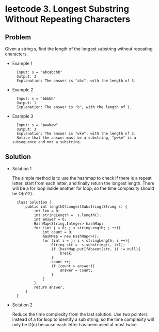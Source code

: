 leetcode 3. Longest Substring Without Repeating Characters
==========================================================
## Problem ##
Given a string s, find the length of the longest substring without repeating characters.
* Example 1

        Input: s = "abcabcbb"
        Output: 3
        Explanation: The answer is "abc", with the length of 3.
        
* Example 2

        Input: s = "bbbbb"
        Output: 1
        Explanation: The answer is "b", with the length of 1.
        
* Example 3

        Input: s = "pwwkew"
        Output: 3
        Explanation: The answer is "wke", with the length of 3.
        Notice that the answer must be a substring, "pwke" is a subsequence and not a substring.

## Solution ##
* Solution 1

    The simple method is to use the hashmap to check if there is a repeat letter, start from each letter,
    and finally return the longest length. There will be a for loop inside another for loop, so the time
    complexity should be O(n^2).

        class Solution {
            public int lengthOfLongestSubstring(String s) {
                int len = 0;
                int stringLength =  s.length();
                int answer = 0;
                HashMap<String,Integer> hashMap;
                for (int j = 0; j < stringLength; j ++){
                    int count = 0;
                    hashMap = new HashMap<>();
                    for (int i = j; i < stringLength; i ++){
                        String str =  s.substring(i, i+1);
                        if (hashMap.putIfAbsent(str, 1) != null){
                            break;
                        }
                        count ++;
                        if (count > answer){
                            answer = count;
                        }
                    }
                }
                return answer;
            }
        }

* Solution 2

    Reduce the time complexity from the last solution. Use two pointers instead of a for loop to 
    identify a sub string, so the time complexity will only be O(n) because each letter has been
    used at most twice.

        
